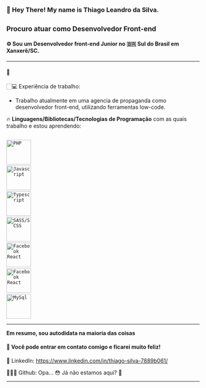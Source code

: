 ### 👋 Hey There! My name is **Thiago** Leandro da **Silva**.
<small>Procuro atuar como Desenvolvedor Front-end </small>
----
#### ⚙️ Sou um **Desenvolvedor front-end** Junior no 🇧🇷 Sul do Brasil em Xanxerê/SC.

----

#### 👨
🏻‍💻 Experiência de trabalho:
  - Trabalho atualmente em uma agencia de propaganda como desenvolvedor front-end, utilizando ferramentas low-code.
 
🔥 **Linguagens/Bibliotecas/Tecnologias de Programação** com as quais trabalho e estou aprendendo:

<code> <img height="64" src="https://cdn.jsdelivr.net/gh/devicons/devicon/icons/php/php-plain.svg" alt="PHP"/></code>
<code> <img height="64" src="https://cdn.jsdelivr.net/gh/devicons/devicon/icons/javascript/javascript-original.svg" alt="Javascript" /></code>
<code> <img height="64" src="https://cdn.jsdelivr.net/gh/devicons/devicon/icons/typescript/typescript-original.svg" alt="Typescript"/></code>
<code> <img height="64" src="https://cdn.jsdelivr.net/gh/devicons/devicon/icons/sass/sass-original.svg" alt="SASS/SCSS" /></code>
<code> <img height="64" src="https://cdn.jsdelivr.net/gh/devicons/devicon/icons/react/react-original-wordmark.svg" alt="Facebook React"/></code>
<code> <img height="64" src="https://cdn.jsdelivr.net/gh/devicons/devicon/icons/nextjs/nextjs-original.svg" alt="Facebook React"/></code>
<code> <img height="64" src="https://cdn.jsdelivr.net/gh/devicons/devicon/icons/mysql/mysql-original-wordmark.svg" alt="MySql"/></code>


----

**Em resumo, sou autodidata na maioria das coisas**

#### 🤗 Você pode entrar em contato comigo e ficarei muito feliz!
  
  📄 LinkedIn: https://www.linkedin.com/in/thiago-silva-7889b061/
  
  👨🏻‍💻 Github: Opa... 😳 Já não estamos aqui? 🤨
  
----
